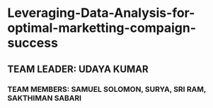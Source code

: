 # Leveraging-Data-Analysis-for-optimal-marketting-compaign-success

## TEAM LEADER: UDAYA KUMAR
### TEAM MEMBERS: SAMUEL SOLOMON, SURYA, SRI RAM, SAKTHIMAN SABARI
